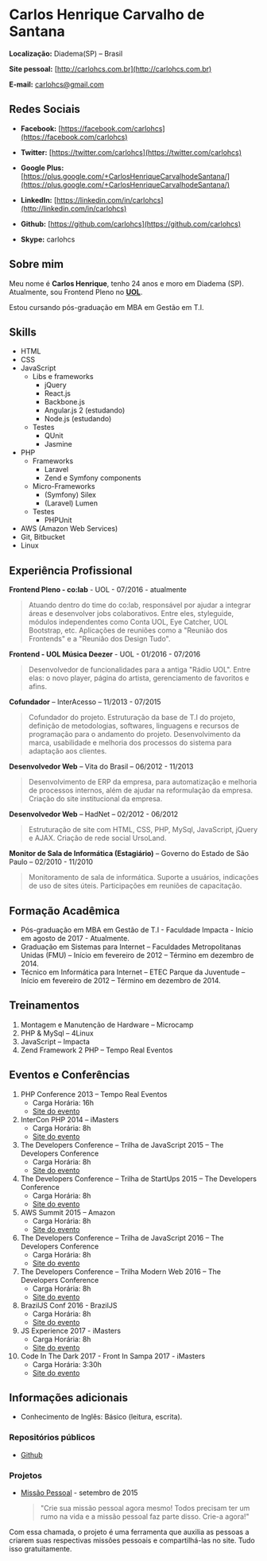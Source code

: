 # Carlos Henrique Carvalho de Santana

**Localização:** Diadema(SP) – Brasil

**Site pessoal:** [http://carlohcs.com.br](http://carlohcs.com.br)

**E-mail:** [carlohcs@gmail.com](mailto:carlohcs@gmail.com)

## Redes Sociais

* **Facebook:** [https://facebook.com/carlohcs](https://facebook.com/carlohcs)

* **Twitter:** [https://twitter.com/carlohcs](https://twitter.com/carlohcs)

* **Google Plus:** [https://plus.google.com/+CarlosHenriqueCarvalhodeSantana/](https://plus.google.com/+CarlosHenriqueCarvalhodeSantana/)

* **LinkedIn:** [https://linkedin.com/in/carlohcs](http://linkedin.com/in/carlohcs)

* **Github:** [https://github.com/carlohcs](https://github.com/carlohcs)

* **Skype:** carlohcs

## Sobre mim
Meu nome é **Carlos Henrique**, tenho 24 anos e moro em Diadema (SP). 
Atualmente, sou Frontend Pleno no **[UOL](http://www.uol.com.br)**. 

Estou cursando pós-graduação em MBA em Gestão em T.I.

## Skills
 - HTML
 - CSS
 - JavaScript
    - Libs e frameworks
        - jQuery
        - React.js
        - Backbone.js
        - Angular.js 2 (estudando)
        - Node.js (estudando)
   - Testes
        - QUnit 
        - Jasmine
 - PHP
   - Frameworks
        - Laravel
        - Zend e Symfony components
   - Micro-Frameworks
        - (Symfony) Silex
        - (Laravel) Lumen
   - Testes
        - PHPUnit
 - AWS (Amazon Web Services)
 - Git, Bitbucket
 - Linux

## Experiência Profissional

**Frontend Pleno - co:lab** - UOL - 07/2016 - atualmente

> Atuando dentro do time do co:lab, responsável por ajudar a integrar áreas e desenvolver jobs colaborativos. Entre eles, styleguide, módulos independentes como Conta UOL, Eye Catcher, UOL Bootstrap, etc. Aplicações de reuniões como a "Reunião dos Frontends" e a "Reunião dos Design Tudo".

**Frontend - UOL Música Deezer** - UOL - 01/2016 - 07/2016

> Desenvolvedor de funcionalidades para a antiga "Rádio UOL". Entre elas: o novo player, página do artista, gerenciamento de favoritos e afins.

**Cofundador** – InterAcesso – 11/2013 - 07/2015

> Cofundador do projeto.
Estruturação da base de T.I do projeto, definição de metodologias, softwares, linguagens e recursos de programação para o andamento do projeto.
Desenvolvimento da marca, usabilidade e melhoria dos processos do sistema para adaptação aos clientes.

**Desenvolvedor Web** – Vita do Brasil – 06/2012 - 11/2013

>Desenvolvimento de ERP da empresa, para automatização e melhoria de processos internos, além de ajudar na reformulação da empresa.
Criação do site institucional da empresa.

**Desenvolvedor Web** – HadNet – 02/2012 - 06/2012

>Estruturação de site com HTML, CSS, PHP, MySql, JavaScript, jQuery e AJAX.
Criação de rede social UrsoLand.

**Monitor de Sala de Informática (Estagiário)** – Governo do Estado de São Paulo – 02/2010 - 11/2010

>Monitoramento de sala de informática.
Suporte a usuários, indicações de uso de sites úteis.
Participações em reuniões de capacitação.

## Formação Acadêmica

* Pós-graduação em MBA em Gestão de T.I - Faculdade Impacta - Início em agosto de 2017 - Atualmente.
* Graduação em Sistemas para Internet – Faculdades Metropolitanas Unidas (FMU) – Início em fevereiro de 2012 – Término em dezembro de 2014.
* Técnico em Informática para Internet – ETEC Parque da Juventude – Início em fevereiro de 2012 – Término em dezembro de 2014.

## Treinamentos


1. Montagem e Manutenção de Hardware – Microcamp
2. PHP & MySql – 4Linux
4. JavaScript – Impacta
3. Zend Framework 2 PHP – Tempo Real Eventos

## Eventos e Conferências

1. PHP Conference 2013 – Tempo Real Eventos
    * Carga Horária: 16h
    * [Site do evento](http://phpconference.com.br/)
2. InterCon PHP 2014 – iMasters
    * Carga Horária: 8h
    * [Site do evento](http://interconphp.imasters.com.br/)
3. The Developers Conference – Trilha de JavaScript 2015 – The Developers Conference
    * Carga Horária: 8h
    * [Site do evento](http://www.thedevelopersconference.com.br/)
4. The Developers Conference – Trilha de StartUps 2015 – The Developers Conference
    * Carga Horária: 8h
    * [Site do evento](http://www.thedevelopersconference.com.br/)
5. AWS Summit 2015 – Amazon
    * Carga Horária: 8h
    * [Site do evento](https://aws.amazon.com/pt/summits/sao-paulo/)
6. The Developers Conference – Trilha de JavaScript 2016 – The Developers Conference
    * Carga Horária: 8h
    * [Site do evento](http://www.thedevelopersconference.com.br/)
7. The Developers Conference – Trilha Modern Web 2016 – The Developers Conference
    * Carga Horária: 8h
    * [Site do evento](http://www.thedevelopersconference.com.br/)
8. BrazilJS Conf 2016 - BrazilJS
    * Carga Horária: 8h
    * [Site do evento](https://braziljs.org/conf/)
9. JS Experience 2017 - iMasters
    * Carga Horária: 8h
    * [Site do evento](https://jsexperience2017.imasters.com.br)
10. Code In The Dark 2017 - Front In Sampa 2017 - iMasters
    * Carga Horária: 3:30h
    * [Site do evento](http://codeinthedark.com.br)

## Informações adicionais

* Conhecimento de Inglês: Básico (leitura, escrita).

### Repositórios públicos

* [Github](https://github.com/carlohcs?utf8=%E2%9C%93&tab=repositories&q=&type=source&language=)

### Projetos

* [Missão Pessoal](http://www.missaopessoal.com.br/) - setembro de 2015

    >"Crie sua missão pessoal agora mesmo! Todos precisam ter um rumo na vida e a missão pessoal faz parte disso. Crie-a agora!" 
   
Com essa chamada, o projeto é uma ferramenta que auxilia as pessoas a criarem suas respectivas missões pessoais e compartilhá-las no site. Tudo isso gratuitamente.